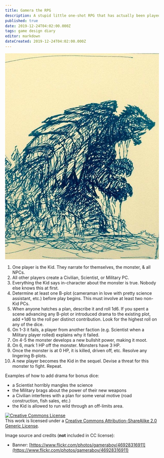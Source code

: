 ```yaml
---
title: Gamera the RPG
description: A stupid little one-shot RPG that has actually been played!
published: true
date: 2019-12-24T04:02:00.000Z
tags: game design diary
editor: markdown
dateCreated: 2019-12-24T04:02:00.000Z
---
```


![Featured Image](the-gamera-rpg.jpg)

1. One player is the Kid. They narrate for themselves, the monster, & all NPCs.
2. All other players create a Civilian, Scientist, or Military PC.
3. Everything the Kid says in-character about the monster is true. Nobody else knows this at first.
4. Determine at least one B-plot (cameraman in love with pretty science assistant, etc.) before play begins. This must involve at least two non-Kid PCs.
5. When anyone hatches a plan, describe it and roll 1d6. If you spent a scene advancing any B-plot or introduced drama to the existing plot, add +1d6 to the roll per distinct contribution. Look for the highest roll on any of the dice.
6. On 1-3 it fails, a player from another faction (e.g. Scientist when a Military player rolled) explains why it failed.
7. On 4-5 the monster develops a new bullshit power, making it moot.
8. On 6, mark 1 HP off the monster. Monsters have 3 HP.
9. Once the monster is at 0 HP, it is killed, driven off, etc. Resolve any lingering B-plots.
10. A new player becomes the Kid in the sequel. Devise a threat for this monster to fight. Repeat.

Examples of how to add drama for bonus dice:

* a Scientist horribly mangles the science
* the Military brags about the power of their new weapons
* a Civilian interferes with a plan for some venal motive (road construction, fish sales, etc.)
* the Kid is allowed to run wild through an off-limits area.

<a rel="license" href="http://creativecommons.org/licenses/by-sa/2.0/"><img alt="Creative Commons License" style="border-width:0" src="https://i.creativecommons.org/l/by-sa/2.0/88x31.png" /></a><br />This work is licensed under a <a rel="license" href="http://creativecommons.org/licenses/by-sa/2.0/">Creative Commons Attribution-ShareAlike 2.0 Generic License</a>.

Image source and credits (**not** included in CC license):

* Banner: [https://www.flickr.com/photos/gameraboy/46928316911](https://www.flickr.com/photos/gameraboy/46928316911)


    